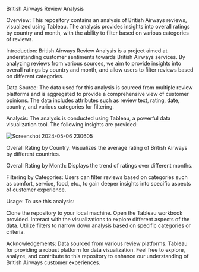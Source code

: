 British Airways Review Analysis

Overview:
This repository contains an analysis of British Airways reviews, visualized using Tableau. The analysis provides insights into overall ratings by country and month, with the ability to filter based on various categories of reviews.

Introduction:
British Airways Review Analysis is a project aimed at understanding customer sentiments towards British Airways services. By analyzing reviews from various sources, we aim to provide insights into overall ratings by country and month, and allow users to filter reviews based on different categories.

Data Source:
The data used for this analysis is sourced from multiple review platforms and is aggregated to provide a comprehensive view of customer opinions. The data includes attributes such as review text, rating, date, country, and various categories for filtering.

Analysis:
The analysis is conducted using Tableau, a powerful data visualization tool. The following insights are provided:

![Screenshot 2024-05-06 230605](https://github.com/princeyadav7/British-Airways-Review-Tableau-/assets/133991180/87649531-a98a-436b-8ff5-336c383f8daa)

Overall Rating by Country: Visualizes the average rating of British Airways by different countries.

Overall Rating by Month: Displays the trend of ratings over different months.

Filtering by Categories: Users can filter reviews based on categories such as comfort, service, food, etc., to gain deeper insights into specific aspects of customer experience.

Usage:
To use this analysis:

Clone the repository to your local machine.
Open the Tableau workbook provided.
Interact with the visualizations to explore different aspects of the data.
Utilize filters to narrow down analysis based on specific categories or criteria.

Acknowledgements:
Data sourced from various review platforms.
Tableau for providing a robust platform for data visualization.
Feel free to explore, analyze, and contribute to this repository to enhance our understanding of British Airways customer experiences.
